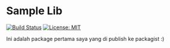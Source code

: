 Sample Lib
==============

[![Build Status](https://travis-ci.org/foobarology/sample-lib.svg?branch=master)](https://travis-ci.org/foobarology/sample-lib)
 [![License: MIT](https://img.shields.io/badge/License-MIT-blue.svg)](https://opensource.org/licenses/MIT)

Ini adalah package pertama saya yang di publish ke packagist :)